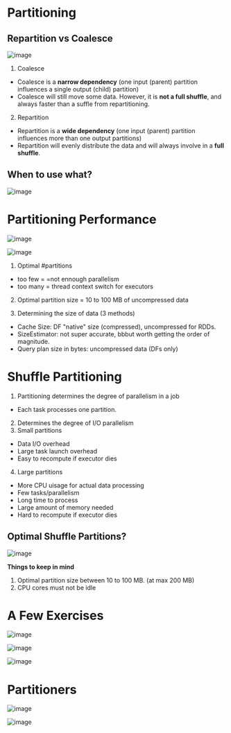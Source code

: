 # Partitioning

## Repartition vs Coalesce

![image](https://user-images.githubusercontent.com/59940078/182147717-70ac29f1-d98e-4dd3-a571-48931ba9ea79.png)

1. Coalesce
- Coalesce is a **narrow dependency** (one input (parent) partition influences a single output (child) partition)
- Coalesce will still move some data. However, it is **not a full shuffle**, and always faster than a suffle from repartitioning.

2. Repartition
- Repartition is a **wide dependency** (one input (parent) partition influences more than one output partitions)
- Repartition will evenly distribute the data and will always involve in a **full shuffle**.

## When to use what?

![image](https://user-images.githubusercontent.com/59940078/182148177-738eb8e9-018c-4a69-9f41-3d694b06b172.png)

# Partitioning Performance

![image](https://user-images.githubusercontent.com/59940078/182233925-edc130ce-cff1-47fe-a76e-13349d8becd4.png)

![image](https://user-images.githubusercontent.com/59940078/182234122-0e9e128d-06b1-41c9-bfc2-e2af10c807ca.png)

1. Optimal #partitions
- too few = =not ennough parallelism
- too many = thread context switch for executors

2. Optimal partition size = 10 to 100 MB of uncompressed data

3. Determining the size of data (3 methods)
- Cache Size: DF "native" size (compressed), uncompressed for RDDs.
- SizeEstimator: not super accurate, bbbut worth getting the order of magnitude.
- Query plan size in bytes: uncompressed data (DFs only)

# Shuffle Partitioning

1. Partitioning determines the degree of parallelism in a job
- Each task processes one partition.

2. Determines the degree of I/O parallelism
3. Small partitions
- Data I/O overhead
- Large task launch overhead
- Easy to recompute if executor dies

4. Large partitions
- More CPU uisage for actual data processing
- Few tasks/parallelism
- Long time to process
- Large amount of memory needed
- Hard to recompute if executor dies

## Optimal Shuffle Partitions?

![image](https://user-images.githubusercontent.com/59940078/182235971-ad750050-6a1d-4b17-be92-1f2225750730.png)

**Things to keep in mind**
1. Optimal partition size between 10 to 100 MB. (at max 200 MB)
2. CPU cores must not be idle

# A Few Exercises

![image](https://user-images.githubusercontent.com/59940078/182236816-4d8cc85d-8d53-437d-92f0-8dbb72e8726f.png)

![image](https://user-images.githubusercontent.com/59940078/182236926-efbc3cb9-5053-4527-abbd-2f56b1cb32bd.png)

![image](https://user-images.githubusercontent.com/59940078/182237030-608715a7-5706-41ba-b652-3b96d59dcb0d.png)

# Partitioners

![image](https://user-images.githubusercontent.com/59940078/182241383-1f7337fa-0cf7-4038-820f-dffeab055db4.png)

![image](https://user-images.githubusercontent.com/59940078/182241369-ef9a7ff4-eeca-417c-bc03-267ef2dd5502.png)
